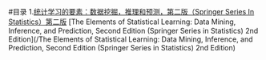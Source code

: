 #目录
1.[统计学习的要素：数据挖掘，推理和预测，第二版（Springer Series In Statistics）第二版](https://web.stanford.edu/~hastie/Papers/ESLII.pdf)
  [The Elements of Statistical Learning: Data Mining, Inference, and Prediction, Second Edition (Springer Series in Statistics) 2nd Edition](/The Elements of Statistical Learning: Data Mining, Inference, and Prediction, Second Edition (Springer Series in Statistics) 2nd Edition)
  


 
  
